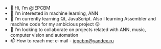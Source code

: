 - 👋 Hi, I’m @iEPCBM
- 👀 I’m interested in machine learning, ANN
- 🌱 I’m currently learning Qt, JavaScript. Also I learning Assembler and machine code for my ambicious project 😛
- 💞️ I’m looking to collaborate on projects related with ANN, music, computer vision and automation
- 📫 How to reach me: e-mail - iepcbm@yandex.ru

<!---
iEPCBM/iEPCBM is a ✨ special ✨ repository because its `README.md` (this file) appears on your GitHub profile.
You can click the Preview link to take a look at your changes.
--->
